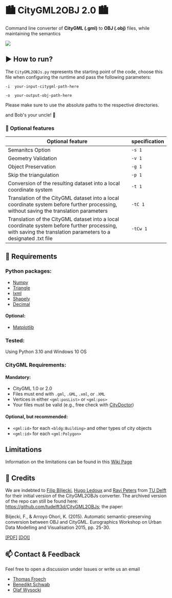 # :cityscape: CityGML2OBJ 2.0 :cityscape:
Command line converter of **CityGML (.gml)** to **OBJ (.obj)** files, while maintaining the semantics 

![](https://github.com/tum-gis/CityGML2OBJv2/blob/main/citygmltoobj2small.gif)

## :arrow_forward: How to run?
The `CityGML2OBJs.py` represents the starting point of the code, choose this file when configuring the runtime and pass the following parameters:

  `-i  your-input-citygml-path-here` 
  
  `-o  your-output-obj-path-here` 

Please make sure to use the absolute paths to the respective directories.

and Bob's your uncle! :construction_worker:

### :wrench: Optional features

| Optional feature | specification |
| -------- | -------- |
| Semanitcs Option|`-s 1`|
| Geometry Validation | `-v 1`|
| Object Preservation | `-g 1`|
| Skip the triangulation | `-p 1`|
| Conversion of the resulting dataset into a local coordinate system | `-t 1`|
| Translation of the CityGML dataset into a local coordinate system before further processing, without saving the translation parameters|`-tC 1`|
| Translation of the CityGML dataset into a local coordinate system before further processing, with saving the translation parameters to a designated .txt file|`-tCw 1`|


## :page_with_curl: Requirements

### Python packages:

+ [Numpy](http://docs.scipy.org/doc/numpy/user/install.html) 
+ [Triangle](http://dzhelil.info/triangle/)
+ [lxml](http://lxml.de)
+ [Shapely](https://github.com/Toblerity/Shapely)
+ [Decimal](https://docs.python.org/3/library/decimal.html)
  
#### Optional:

+ [Matplotlib](http://matplotlib.org/users/installing.html)

### Tested:

Using Python 3.10 and Windows 10 OS

### CityGML Requirements:

#### Mandatory:

+ CityGML 1.0 or 2.0
+ Files must end with `.gml`, `.GML`, `.xml`, or `.XML`
+ Vertices in either `<gml:posList>` or `<gml:pos>`
+ Your files must be valid (e.g., free check with [CityDoctor](https://www.citydoctor.eu/de/startseite.html))

#### Optional, but recommended:

+ `<gml:id>` for each `<bldg:Building>` and other types of city objects
+ `<gml:id>` for each `<gml:Polygon>`

 
## Limitations

Information on the limitations can be found in this [Wiki Page](https://github.com/tum-gis/citygml2obj-2.0/wiki/Limitations) 

## :handshake: Credits
We are indebted to [Filip Biljecki](https://github.com/fbiljecki), [Hugo Ledoux](https://github.com/hugoledoux) and [Ravi Peters](https://github.com/Ylannl) from [TU Delft](https://github.com/tudelft3d) for their initial version of the CityGML2OBJs converter. The archived version of the repo can still be found here: https://github.com/tudelft3d/CityGML2OBJs; the paper: 

Biljecki, F., & Arroyo Ohori, K. (2015). Automatic semantic-preserving conversion between OBJ and CityGML. Eurographics Workshop on Urban Data Modelling and Visualisation 2015, pp. 25-30.

[[PDF]](https://filipbiljecki.com/publications/2015_udmv_citygml_obj.pdf) [[DOI]](http://doi.org/10.2312/udmv.20151345)

## :mailbox: Contact & Feedback

Feel free to open a discussion under Issues or write us an email

- [Thomas Froech](thomas.froech@tum.de)
- [Benedikt Schwab](benedikt.schwab@tum.de) 
- [Olaf Wysocki](olaf.wysocki@tum.de)
